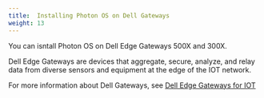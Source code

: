 ```yaml
---
title:  Installing Photon OS on Dell Gateways
weight: 13
---
```


You can isntall Photon OS on Dell Edge Gateways 500X and 300X. 

Dell Edge Gateways are devices that aggregate, secure, analyze, and relay data from diverse sensors and equipment at the edge of the IOT network.

For more information about Dell Gateways, see [Dell Edge Gateways for IOT](https://www.dell.com/en-us/work/shop/gateways-embedded-computing/sf/edge-gateway)
